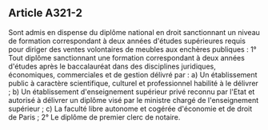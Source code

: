 Article A321-2
----
Sont admis en dispense du diplôme national en droit sanctionnant un niveau de
formation correspondant à deux années d'études supérieures requis pour diriger
des ventes volontaires de meubles aux enchères publiques : 1° Tout diplôme
sanctionnant une formation correspondant à deux années d'études après le
baccalauréat dans des disciplines juridiques, économiques, commerciales et de
gestion délivré par : a) Un établissement public à caractère scientifique,
culturel et professionnel habilité à le délivrer ; b) Un établissement
d'enseignement supérieur privé reconnu par l'Etat et autorisé à délivrer un
diplôme visé par le ministre chargé de l'enseignement supérieur ; c) La faculté
libre autonome et cogérée d'économie et de droit de Paris ; 2° Le diplôme de
premier clerc de notaire.
